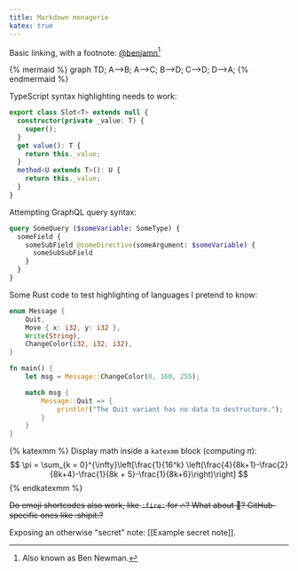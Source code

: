 ```yaml
---
title: Markdown menagerie
katex: true
---
```


Basic linking, with a footnote: [@benjamn](https://github.com/benjamn)[^aka]

[^aka]: Also known as Ben Newman.

{% mermaid %}
graph TD;
    A-->B;
    A-->C;
    B-->D;
    C-->D;
    D-->A;
{% endmermaid %}

TypeScript syntax highlighting needs to work:

```ts
export class Slot<T> extends null {
  constructor(private _value: T) {
    super();
  }
  get value(): T {
    return this._value;
  }
  method<U extends T>(): U {
    return this._value;
  }
}
```

Attempting GraphQL query syntax:

```graphql
query SomeQuery ($someVariable: SomeType) {
  someField {
    someSubField @someDirective(someArgument: $someVariable) {
      someSubSubField
    }
  }
}
```

Some Rust code to test highlighting of languages I pretend to know:

```rust
enum Message {
    Quit,
    Move { x: i32, y: i32 },
    Write(String),
    ChangeColor(i32, i32, i32),
}

fn main() {
    let msg = Message::ChangeColor(0, 160, 255);

    match msg {
        Message::Quit => {
            println!("The Quit variant has no data to destructure.");
        }
    }
}
```

{% katexmm %}
Display math inside a `katexmm` block (computing $\pi$):
$$
\pi = \sum_{k = 0}^{\infty}\left[\frac{1}{16^k} \left(\frac{4}{8k+1}-\frac{2}{8k+4}-\frac{1}{8k + 5}-\frac{1}{8k+6}\right)\right]
$$
{% endkatexmm %}

~~Do emoji shortcodes also work, like `:fire:` for :fire:? What about :ghost:? GitHub-specific ones like :shipit:?~~

Exposing an otherwise "secret" note: [[Example secret note]].
